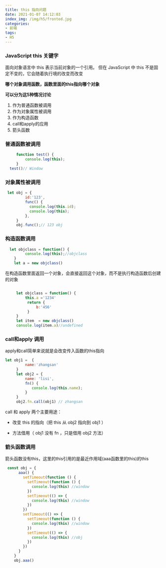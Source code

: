 ```yaml
---
title: this 指向问题
date: 2021-01-07 14:12:03
index_img: /img/h5/fronted.jpg
categories:
- 前端
tags:
- H5
---
```


### JavaScript this 关键字
面向对象语言中 this 表示当前对象的一个引用。
但在 JavaScript 中 this 不是固定不变的，它会随着执行境的改变而改变

**哪个对象调用函数，函数里面的this指向哪个对象**

**可以分为这5种情况讨论**

1. 作为普通函数被调用
2. 作为对象属性被调用
3. 作为构造函数
4. call和apply的应用
5. 箭头函数

### 普通函数被调用

```js
     function test() {
         console.log(this);
     }
  test()// Window
```
### 对象属性被调用

```js
 let obj = {
         id:'123',
         func() {
           console.log(this.id);
           console.log(this);
         },
     }
     obj.func();// 123 obj
```
### 构造函数调用

```js
  let objclass = function() {
         console.log(this);//objclass
    }
    let a = new objclass()
```
在构造函数里面返回一个对象，会直接返回这个对象，而不是执行构造函数后创建的对象

```js

     let objclass = function() {
         this.a ='1234'
          return {
              b:'456'
          }
     }
     let item  = new objclass()
     console.log(item.a)//undefined
```

### call和apply 调用

apply和call简单来说就是会改变传入函数的this指向

```js
let obj1 =  {
         name:'zhangsan'
     }
     let obj2 = {
         name: 'lisi',
         fn() {
            console.log(this.name);
         }
     }
     obj2.fn.call(obj1) // zhangsan
```
call 和 apply 两个主要用途：

- 改变 this 的指向（把 this 从 obj2 指向到 obj1 ）

- 方法借用（ obj1 没有 fn ，只是借用 obj2 方法）


###  箭头函数调用

箭头函数没有this，这里的this引用的是最近作用域(aaa函数里的this)的this

```js
 const obj = {
      aaa() {
        setTimeout(function () {
          setTimeout(function () {
            console.log(this) //window
          })
          setTimeout(() => {
            console.log(this) //window
          })
        })
        setTimeout(() => {
          setTimeout(function () {
            console.log(this) //window
          })
          setTimeout(() => {
            console.log(this) //obj
          })
        })
      }
    }
    obj.aaa()
```










